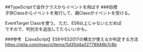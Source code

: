 ##TypeScriptで自作クラスからイベントを飛ばす
###目標  
子供Classからイベントを発行して、親Classがイベントを受ける。 

EventTarget Classを使う。
ただ、ES6以上じゃないとだめぽ  
ですので、判別文を追加してたらいいかも。

###参考
【JavaScript】ES6やES2017の構文が使えるか判定する方法
https://qiita.com/mascii/items/5d35d4a02778946b7c8b